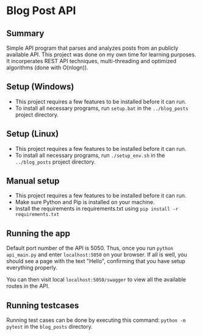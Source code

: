 # Blog Post API

## Summary

Simple API program that parses and analyzes posts from an publicly available API. This project was done on my own time for learning purposes. It incorperates REST API techniques, multi-threading and optimized algorithms (done with O(nlogn)).

## Setup (Windows)

- This project requires a few features to be installed before it can run.
- To install all necessary programs, run `setup.bat` in the `../blog_posts` project directory.

## Setup (Linux)

- This project requires a few features to be installed before it can run.
- To install all necessary programs, run `./setup_env.sh` in the `../blog_posts` project directory.

## Manual setup

- This project requires a few features to be installed before it can run.
- Make sure Python and Pip is installed on your machine.
- Install the requirements in requirements.txt using `pip install -r  requirements.txt`

## Running the app

Default port number of the API is 5050. Thus, once you run `python api_main.py` and enter `localhost:5050` on your browser. If all is well, you should see a page with the text "Hello", confirming that you have setup everything properly.

You can then visit local `localhost:5050/swagger` to view all the available routes in the API.

## Running testcases

Running test cases can be done by executing this command: `python -m pytest` in the `blog_posts` directory.
